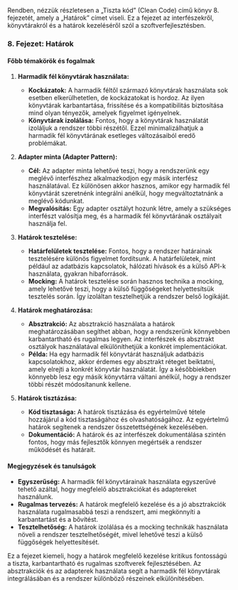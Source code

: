 Rendben, nézzük részletesen a „Tiszta kód” (Clean Code) című könyv 8. fejezetét, amely a „Határok” címet viseli. Ez a fejezet az interfészekről, könyvtárakról és a határok kezeléséről szól a szoftverfejlesztésben.

### 8. Fejezet: Határok

#### Főbb témakörök és fogalmak

1. **Harmadik fél könyvtárak használata:**
   - **Kockázatok:** A harmadik féltől származó könyvtárak használata sok esetben elkerülhetetlen, de kockázatokat is hordoz. Az ilyen könyvtárak karbantartása, frissítése és a kompatibilitás biztosítása mind olyan tényezők, amelyek figyelmet igényelnek.
   - **Könyvtárak izolálása:** Fontos, hogy a könyvtárak használatát izoláljuk a rendszer többi részétől. Ezzel minimalizálhatjuk a harmadik fél könyvtárának esetleges változásaiból eredő problémákat.

2. **Adapter minta (Adapter Pattern):**
   - **Cél:** Az adapter minta lehetővé teszi, hogy a rendszerünk egy meglévő interfészhez alkalmazkodjon egy másik interfész használatával. Ez különösen akkor hasznos, amikor egy harmadik fél könyvtárát szeretnénk integrálni anélkül, hogy megváltoztatnánk a meglévő kódunkat.
   - **Megvalósítás:** Egy adapter osztályt hozunk létre, amely a szükséges interfészt valósítja meg, és a harmadik fél könyvtárának osztályait használja fel.

3. **Határok tesztelése:**
   - **Határfelületek tesztelése:** Fontos, hogy a rendszer határainak tesztelésére különös figyelmet fordítsunk. A határfelületek, mint például az adatbázis kapcsolatok, hálózati hívások és a külső API-k használata, gyakran hibaforrások.
   - **Mocking:** A határok tesztelése során hasznos technika a mocking, amely lehetővé teszi, hogy a külső függőségeket helyettesítsük tesztelés során. Így izoláltan tesztelhetjük a rendszer belső logikáját.

4. **Határok meghatározása:**
   - **Absztrakció:** Az absztrakció használata a határok meghatározásában segíthet abban, hogy a rendszerünk könnyebben karbantartható és rugalmas legyen. Az interfészek és absztrakt osztályok használatával elkülöníthetjük a konkrét implementációkat.
   - **Példa:** Ha egy harmadik fél könyvtárát használjuk adatbázis kapcsolatokhoz, akkor érdemes egy absztrakt réteget beiktatni, amely elrejti a konkrét könyvtár használatát. Így a későbbiekben könnyebb lesz egy másik könyvtárra váltani anélkül, hogy a rendszer többi részét módosítanunk kellene.

5. **Határok tisztázása:**
   - **Kód tisztasága:** A határok tisztázása és egyértelművé tétele hozzájárul a kód tisztaságához és olvashatóságához. Az egyértelmű határok segítenek a rendszer összetettségének kezelésében.
   - **Dokumentáció:** A határok és az interfészek dokumentálása szintén fontos, hogy más fejlesztők könnyen megértsék a rendszer működését és határait.

#### Megjegyzések és tanulságok

- **Egyszerűség:** A harmadik fél könyvtárainak használata egyszerűvé tehető azáltal, hogy megfelelő absztrakciókat és adaptereket használunk.
- **Rugalmas tervezés:** A határok megfelelő kezelése és a jó absztrakciók használata rugalmasabbá teszi a rendszert, ami megkönnyíti a karbantartást és a bővítést.
- **Tesztelhetőség:** A határok izolálása és a mocking technikák használata növeli a rendszer tesztelhetőségét, mivel lehetővé teszi a külső függőségek helyettesítését.

Ez a fejezet kiemeli, hogy a határok megfelelő kezelése kritikus fontosságú a tiszta, karbantartható és rugalmas szoftverek fejlesztésében. Az absztrakciók és az adapterek használata segít a harmadik fél könyvtárak integrálásában és a rendszer különböző részeinek elkülönítésében.